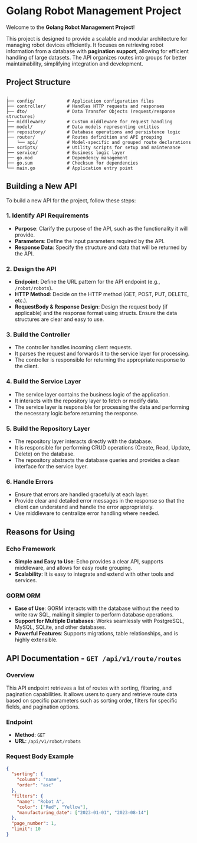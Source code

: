 # Golang Robot Management Project

Welcome to the **Golang Robot Management Project**!

This project is designed to provide a scalable and modular architecture for managing robot devices efficiently. It focuses on retrieving robot information from a database with **pagination support**, allowing for efficient handling of large datasets. The API organizes routes into groups for better maintainability, simplifying integration and development.

## Project Structure

```plaintext
.
├── config/            # Application configuration files
├── controller/        # Handles HTTP requests and responses
├── dto/               # Data Transfer Objects (request/response structures)
├── middleware/        # Custom middleware for request handling
├── model/             # Data models representing entities
├── repository/        # Database operations and persistence logic
├── router/            # Routes definition and API grouping
│   └── api/           # Model-specific and grouped route declarations
├── scripts/           # Utility scripts for setup and maintenance
├── service/           # Business logic layer
├── go.mod             # Dependency management
├── go.sum             # Checksum for dependencies
└── main.go            # Application entry point
```

## Building a New API

To build a new API for the project, follow these steps:

### 1. Identify API Requirements
   - **Purpose**: Clarify the purpose of the API, such as the functionality it will provide.
   - **Parameters**: Define the input parameters required by the API.
   - **Response Data**: Specify the structure and data that will be returned by the API.

### 2. Design the API
   - **Endpoint**: Define the URL pattern for the API endpoint (e.g., `/robot/robots`).
   - **HTTP Method**: Decide on the HTTP method (GET, POST, PUT, DELETE, etc.).
   - **RequestBody & Response Design**: Design the request body (if applicable) and the response format using structs. Ensure the data structures are clear and easy to use.

### 3. Build the Controller
   - The controller handles incoming client requests.
   - It parses the request and forwards it to the service layer for processing.
   - The controller is responsible for returning the appropriate response to the client.

### 4. Build the Service Layer
   - The service layer contains the business logic of the application.
   - It interacts with the repository layer to fetch or modify data.
   - The service layer is responsible for processing the data and performing the necessary logic before returning the response.

### 5. Build the Repository Layer
   - The repository layer interacts directly with the database.
   - It is responsible for performing CRUD operations (Create, Read, Update, Delete) on the database.
   - The repository abstracts the database queries and provides a clean interface for the service layer.

### 6. Handle Errors
   - Ensure that errors are handled gracefully at each layer.
   - Provide clear and detailed error messages in the response so that the client can understand and handle the error appropriately.
   - Use middleware to centralize error handling where needed.
     
## Reasons for Using
### Echo Framework
- **Simple and Easy to Use**: Echo provides a clear API, supports middleware, and allows for easy route grouping.
- **Scalability**: It is easy to integrate and extend with other tools and services.

### GORM ORM
- **Ease of Use**: GORM interacts with the database without the need to write raw SQL, making it simpler to perform database operations.
- **Support for Multiple Databases**: Works seamlessly with PostgreSQL, MySQL, SQLite, and other databases.
- **Powerful Features**: Supports migrations, table relationships, and is highly extensible.

## API Documentation - `GET /api/v1/route/routes`

### Overview
This API endpoint retrieves a list of routes with sorting, filtering, and pagination capabilities. It allows users to query and retrieve route data based on specific parameters such as sorting order, filters for specific fields, and pagination options.

### Endpoint
- **Method**: `GET`
- **URL**: `/api/v1/robot/robots`

### Request Body Example

```json
{
  "sorting": {
    "column": "name", 
    "order": "asc"
  },
  "filters": {
    "name": "Robot A",
    "color": ["Red", "Yellow"],
    "manufacturing_date": ["2023-01-01", "2023-08-14"]
  },
  "page_number": 1,
  "limit": 10
}
```
